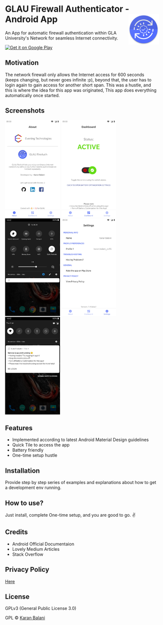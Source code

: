 # GLAU Firewall Authenticator - Android App <img src="/graphics/icon.png" align="right" width="100" height="100" />
An App for automatic firewall authentication within GLA University's Network for seamless Internet connectivity.

<a href='https://play.google.com/store/apps/details?id=com.krnblni.evetech.glaufirewallauthenticator'><img alt='Get it on Google Play' src='https://play.google.com/intl/en_us/badges/images/generic/en_badge_web_generic.png' height=90px/></a>

## Motivation
The network firewall only allows the Internet access for 600 seconds (keeps changing, but never goes infinite :p), beyond that, the user has to login again to gain access for another short span. This was a hustle, and this is where the idea for this app was originated, This app does everything automatically once started.

## Screenshots
<img src="/graphics/about.jpg" width="180" height="320" /> <img src="/graphics/dashboard.jpg" width="180" height="320" /> <img src="/graphics/quick tile.jpg" width="180" height="320" /> <img src="/graphics/settings.jpg" width="180" height="320" /> <img src="/graphics/foreground service.jpg" width="180" height="320" />

## Features
 - Implemented according to latest Android Material Design guidelines
 - Quick Tile to access the app
 - Battery friendly
 - One-time setup hustle

## Installation
Provide step by step series of examples and explanations about how to get a development env running.

## How to use?
Just install, complete One-time setup, and you are good to go. ✌️

## Credits
 - Android Official Documentaion
 - Lovely Medium Articles
 - Stack Overflow

## Privacy Policy
[Here](https://www.freeprivacypolicy.com/privacy/view/7e565d8445e144f227709d97a645fee6)

## License
GPLv3 (General Public License 3.0) 

GPL © [Karan Balani]()

